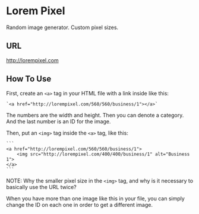 # Lorem Pixel

Random image generator. Custom pixel sizes.

## URL

http://lorempixel.com

## How To Use

First, create an `<a>` tag in your HTML file with a link inside like this:

	`<a href="http://lorempixel.com/560/560/business/1"></a>`

The numbers are the width and height. Then you can denote a category. And the last number is an ID for the image.

Then, put an `<img>` tag inside the `<a>` tag, like this:

	```
	<a href="http://lorempixel.com/560/560/business/1">
		<img src="http://lorempixel.com/400/400/business/1" alt="Business 1">
	</a>
	```

NOTE: Why the smaller pixel size in the `<img>` tag, and why is it necessary to basically use the URL twice?

When you have more than one image like this in your file, you can simply change the ID on each one in order to get a different image.